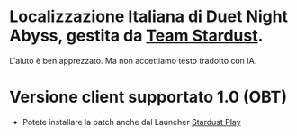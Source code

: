 # Localizzazione Italiana di Duet Night Abyss, gestita da [Team Stardust](https://teamstardust.org/it/news/690097c85c63f50f5ccee27c).

L'aiuto è ben apprezzato. Ma non accettiamo testo tradotto con IA.

# Versione client supportato 1.0 (OBT)
- Potete installare la patch anche dal Launcher [Stardust Play](https://cdn1.teamstardust.org/asset/launcher/Stardust%20Play%20Installer.exe)
